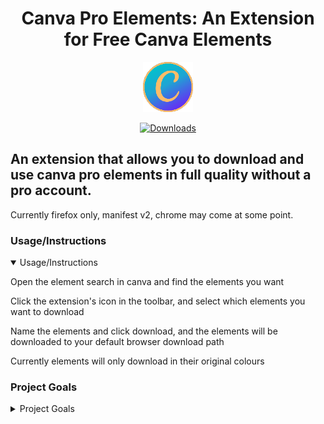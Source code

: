 <h1 align="center">
  Canva Pro Elements: An Extension for Free Canva Elements
</h1>


<div align="center">

![cpe_logo](https://raw.githubusercontent.com/fivepandasna/Canva-Pro-Elements/main/assets/logo-80.png)

[![Downloads](https://img.shields.io/github/downloads/fivepandasna/canva-pro-elements/total?label=downloads&color=208a19&logo=github&style=for-the-badge)](https://github.com/fivepandasna/Canva-Pro-Elements/releases)
</div>

## An extension that allows you to download and use canva pro elements in full quality without a pro account.
Currently firefox only, manifest v2, chrome may come at some point.

### Usage/Instructions
<details open>
  <summary>Usage/Instructions</summary>

Open the element search in canva and find the elements you want

Click the extension's icon in the toolbar, and select which elements you want to download

Name the elements and click download, and the elements will be downloaded to your default browser download path

Currently elements will only download in their original colours
</details>

### Project Goals
<details>
  <summary>Project Goals</summary>
    
The current main goal of this project is to allow users to easily download and use canva pro elements for free and without loss

In the future, I hope for this extension to automatically add pro elements to projects with customizable colours when right clicked in a context menu
</details>

